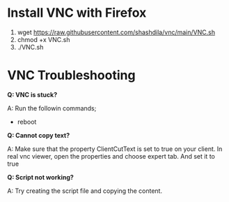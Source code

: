 
Install VNC with Firefox
=========================================

1. wget https://raw.githubusercontent.com/shashdila/vnc/main/VNC.sh
2. chmod +x VNC.sh
3. ./VNC.sh

VNC Troubleshooting
=========================================

**Q: VNC is stuck?**

A: Run the followin commands;
- reboot

**Q: Cannot copy text?**

A: Make sure that the property ClientCutText is set to true on your client. In real vnc viewer, open the properties and choose expert tab. And set it to true

**Q: Script not working?**

A: Try creating the script file and copying the content. 
